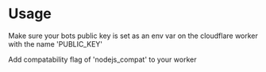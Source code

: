 # Usage
Make sure your bots public key is set as an env var on the cloudflare worker with the name 'PUBLIC_KEY'

Add compatability flag of 'nodejs_compat' to your worker